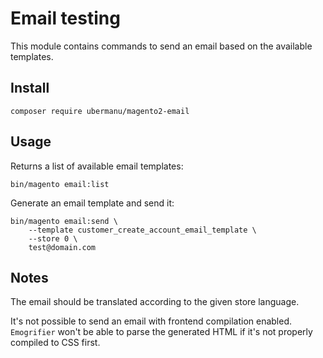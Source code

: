 # Email testing

This module contains commands to send an email based on the available templates.

## Install

    composer require ubermanu/magento2-email

## Usage

Returns a list of available email templates:

    bin/magento email:list

Generate an email template and send it:

    bin/magento email:send \
        --template customer_create_account_email_template \
        --store 0 \
        test@domain.com

## Notes

The email should be translated according to the given store language.

It's not possible to send an email with frontend compilation enabled.<br>
`Emogrifier` won't be able to parse the generated HTML if it's not properly compiled to CSS first.
